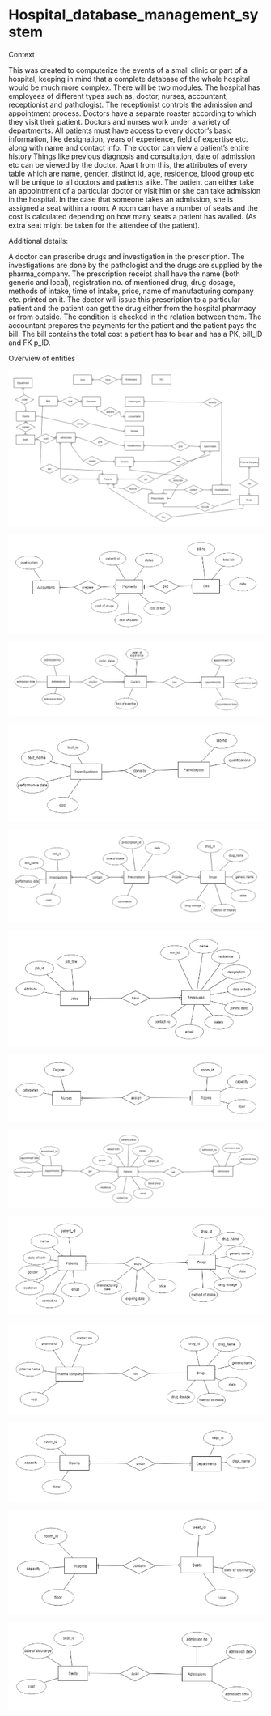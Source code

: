 # Hospital_database_management_system

Context

This was created to computerize the events of a small clinic or part of a hospital, keeping in mind that a complete database of the whole hospital would be much more complex. There will be two modules.
The hospital has employees of different types such as, doctor, nurses, accountant, receptionist and pathologist. The receptionist controls the admission and appointment process. Doctors have a separate roaster according to which they visit their patient. Doctors and nurses work under a variety of departments. All patients must have access to every doctor’s basic information, like designation, years of experience, field of expertise etc. along with name and contact info. The doctor can view a patient’s entire history
Things like previous diagnosis and consultation, date of admission etc can be viewed by the doctor. Apart from this, the attributes of every table which are name, gender, distinct id, age, residence, blood group etc will be unique to all doctors and patients alike.
The patient can either take an appointment of a particular doctor or visit him or she can take admission in the hospital. In the case that someone takes an admission, she is assigned a seat within a room. A room can have a number of seats and the cost is calculated depending on how many seats a patient has availed. (As extra seat might be taken for the attendee of the patient). 

Additional details:

A doctor can prescribe drugs and investigation in the prescription. The investigations are done by the pathologist and the drugs are supplied by the pharma_company. The prescription receipt shall have the name (both generic and local), registration no. of mentioned drug, drug dosage, methods of intake, time of intake, price, name of manufacturing company etc. printed on it. The doctor will issue this prescription to a particular patient and the patient can get the drug either from the hospital pharmacy or from outside. The condition is checked in the relation between them.
The accountant prepares the payments for the patient and the patient pays the bill. The bill contains the total cost a patient has to bear and has a PK, bill_ID and FK p_ID. 

Overview of entities

![Overview of entities](https://github.com/afsara-ben/Hospital_database_management_system/blob/master/images/main_entities.png)

![accountants_payments_bills](https://github.com/afsara-ben/Hospital_database_management_system/blob/master/images/accountants_payments_bills.png)

![admission_doctor_appointment](https://github.com/afsara-ben/Hospital_database_management_system/blob/master/images/admission_doctor_appointment.png)

![investigations_pathologists](https://github.com/afsara-ben/Hospital_database_management_system/blob/master/images/investigations_pathologists.png)

![investigations_prescriptions_drugs](https://github.com/afsara-ben/Hospital_database_management_system/blob/master/images/investigations_prescriptions_drugs.png)

![jobs_employees](https://github.com/afsara-ben/Hospital_database_management_system/blob/master/images/jobs_employee_entity.png)

![nurses_rooms](https://github.com/afsara-ben/Hospital_database_management_system/blob/master/images/nurses_rooms.png)

![patients_appointment_admissions](https://github.com/afsara-ben/Hospital_database_management_system/blob/master/images/patients_appointment_admissions.png)

![patients_drugs](https://github.com/afsara-ben/Hospital_database_management_system/blob/master/images/patients_drugs.png)

![pharma-company_drugs](https://github.com/afsara-ben/Hospital_database_management_system/blob/master/images/pharma-company_drugs.png)

![rooms_departments](https://github.com/afsara-ben/Hospital_database_management_system/blob/master/images/rooms_departments.png)

![rooms_seat](https://github.com/afsara-ben/Hospital_database_management_system/blob/master/images/rooms_seat.png)

![seats_admissions](https://github.com/afsara-ben/Hospital_database_management_system/blob/master/images/seats_admissions.png)
